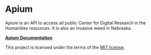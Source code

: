 # Apium

Apium is an API to access all public Center for Digital Research in the Humanities resources. It is also an invasive weed in Nebraska.

**[Apium Documentation](docs/README.md)**

This project is licensed under the terms of the [MIT license](LICENSE.md).
